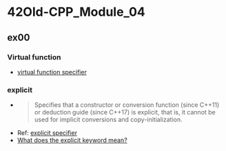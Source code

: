 # 42Old-CPP_Module_04

## ex00
### Virtual function
- [virtual function specifier](https://en.cppreference.com/w/cpp/language/virtual)

### explicit
- > Specifies that a constructor or conversion function (since C++11) or deduction guide (since C++17) is explicit, that is, it cannot be used for implicit conversions and copy-initialization.
- Ref: [explicit specifier](https://en.cppreference.com/w/cpp/language/explicit)
- [What does the explicit keyword mean?](https://stackoverflow.com/questions/121162/what-does-the-explicit-keyword-mean)
